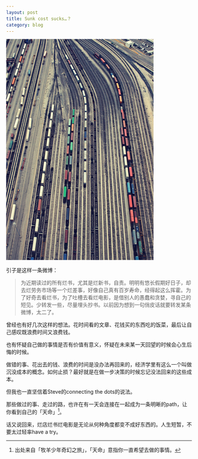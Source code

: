 ```yaml
---
layout: post
title: Sunk cost sucks…？
category: blog
---
```


![Rails](/images/rails.jpg "Rails")

引子是这样一条微博：
>为近期读过的所有烂书，尤其是烂新书，自责。明明有悠长假期好日子，却去烂劳务市场等一个烂差事，好像自己真有百岁寿命，经得起这么挥霍。为了好奇去看烂书，为了吐槽去看烂电影，是借别人的愚蠢和贪婪，寻自己的短见。少转发一些，尽量埋头抄书。以前因为想到一句俏皮话就要转发某条微博，太二了。

曾经也有好几次这样的想法。花时间看的文章、花钱买的东西吃的饭菜，最后让自己感叹既浪费时间又浪费钱。

也有怀疑自己做的事情是否有价值有意义，怀疑在未来某一天回望的时候会心生后悔的时候。

做错的事、花出去的钱、浪费的时间是没办法再回来的，经济学里有这么一个叫做沉没成本的概念。如何止损？最好就是在做一步决策的时候忘记没法回来的这些成本。

但我也一直坚信着Steve的connecting the dots的说法。

那些做过的事、走过的路，也许在有一天会连接在一起成为一条明晰的path，让你看到自己的「天命」[^1]。

话又说回来，烂店烂书烂电影是无论从何种角度都变不成好东西的。人生短暂，不要太过轻率have a try。



[^1]:出处来自「牧羊少年奇幻之旅」，「天命」意指你一直希望去做的事情。

